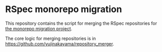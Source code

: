# RSpec monorepo migration

This repository contains the script for merging the RSpec repositories for [the monorepo migration project](https://github.com/rspec/rspec-core/issues/2509#issuecomment-939110402).

The core logic for merging repositories is in https://github.com/yujinakayama/repository_merger.

